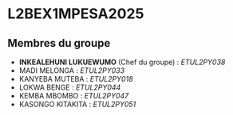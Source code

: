 # L2BEX1MPESA2025

## Membres du groupe

-   **INKEALEHUNI LUKUEWUMO** (Chef du groupe) : *ETUL2PY038*
-   MADI MELONGA : *ETUL2PY033*
-   KANYEBA MUTEBA : *ETUL2PY018*
-   LOKWA BENGE : *ETUL2PY044*
-   KEMBA MBOMBO : *ETUL2PY047*
-   KASONGO KITAKITA : *ETUL2PY051*

